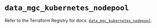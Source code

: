 # `data_mgc_kubernetes_nodepool`

Refer to the Terraform Registry for docs: [`data_mgc_kubernetes_nodepool`](https://registry.terraform.io/providers/magalucloud/mgc/0.39.0/docs/data-sources/kubernetes_nodepool).

